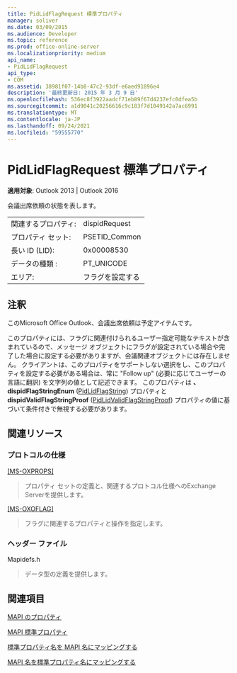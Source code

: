 ```yaml
---
title: PidLidFlagRequest 標準プロパティ
manager: soliver
ms.date: 03/09/2015
ms.audience: Developer
ms.topic: reference
ms.prod: office-online-server
ms.localizationpriority: medium
api_name:
- PidLidFlagRequest
api_type:
- COM
ms.assetid: 38981f07-14b8-47c2-93df-e6aed91896e4
description: '最終更新日: 2015 年 3 月 9 日'
ms.openlocfilehash: 536ec8f3922aadcf71eb89f67d4237efc0dfea5b
ms.sourcegitcommit: a1d9041c20256616c9c183f7d1049142a7ac6991
ms.translationtype: MT
ms.contentlocale: ja-JP
ms.lasthandoff: 09/24/2021
ms.locfileid: "59555770"
---
```

# <a name="pidlidflagrequest-canonical-property"></a>PidLidFlagRequest 標準プロパティ

  
  
**適用対象**: Outlook 2013 | Outlook 2016 
  
会議出席依頼の状態を表します。
  
|||
|:-----|:-----|
|関連するプロパティ:  <br/> |dispidRequest  <br/> |
|プロパティ セット:  <br/> |PSETID_Common  <br/> |
|長い ID (LID):  <br/> |0x00008530  <br/> |
|データの種類 :   <br/> |PT_UNICODE  <br/> |
|エリア:  <br/> |フラグを設定する  <br/> |
   
## <a name="remarks"></a>注釈

このMicrosoft Office Outlook、会議出席依頼は予定アイテムです。
  
このプロパティには、フラグに関連付けられるユーザー指定可能なテキストが含まれているので、メッセージ オブジェクトにフラグが設定されている場合や完了した場合に設定する必要がありますが、会議関連オブジェクトには存在しません。 クライアントは、このプロパティをサポートしない選択をし、このプロパティを設定する必要がある場合は、常に "Follow up" (必要に応じてユーザーの言語に翻訳) を文字列の値として記述できます。 このプロパティは **、dispidFlagStringEnum** ([PidLidFlagString](pidlidflagstring-canonical-property.md)) プロパティと **dispidValidFlagStringProof** ([PidLidValidFlagStringProof](pidlidvalidflagstringproof-canonical-property.md)) プロパティの値に基づいて条件付きで無視する必要があります。
  
## <a name="related-resources"></a>関連リソース

### <a name="protocol-specifications"></a>プロトコルの仕様

[[MS-OXPROPS]](https://msdn.microsoft.com/library/f6ab1613-aefe-447d-a49c-18217230b148%28Office.15%29.aspx)
  
> プロパティ セットの定義と、関連するプロトコル仕様へのExchange Serverを提供します。
    
[[MS-OXOFLAG]](https://msdn.microsoft.com/library/f1e50be4-ed30-4c2a-b5cb-8ff3aaaf9b91%28Office.15%29.aspx)
  
> フラグに関連するプロパティと操作を指定します。
    
### <a name="header-files"></a>ヘッダー ファイル

Mapidefs.h
  
> データ型の定義を提供します。
    
## <a name="see-also"></a>関連項目



[MAPI のプロパティ](mapi-properties.md)
  
[MAPI 標準プロパティ](mapi-canonical-properties.md)
  
[標準プロパティ名を MAPI 名にマッピングする](mapping-canonical-property-names-to-mapi-names.md)
  
[MAPI 名を標準プロパティ名にマッピングする](mapping-mapi-names-to-canonical-property-names.md)

